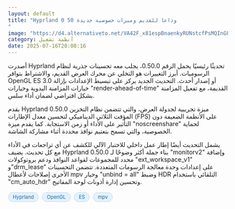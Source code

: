 ```yaml
---
layout: default
title: "Hyprland 0 50 وداعا للقديم وميزات خصوصية جديدة
"
image: "https://d4.alternativeto.net/VA42F_x81espBnaenkyRUNstcfPsMQInGFACbhle49M/rs:fill:1520:760:0/g:ce:0:0/YWJzOi8vZGlzdC9jb250ZW50LzE3NTI2OTY5MDczMjYucG5n.png"
category: أنظمة تشغيل
date: 2025-07-16T20:08:16
---
```


أصدرت Hyprland تحديثًا رئيسيًا يحمل الرقم 0.50.0، يجلب معه تحسينات جذرية لنظام الرسوميات. أبرز التغييرات هو التخلي عن محرك العرض القديم، والاشتراط بتوافر OpenGL ES 3.0 أو إصدار أحدث. التحديث الجديد يركز على تبسيط الإعدادات بإزالة خيارات المزامنة اليدوية وخيارات "render-ahead-of-time" القديمة، مع تفعيل المزامنة بشكل افتراضي لضمان أداء سلس.

يقدم Hyprland 0.50.0 ميزة تجريبية لجدولة العرض، والتي تتضمن نظام التخزين المؤقت الثلاثي الديناميكي لتحسين معدل الإطارات (FPS) على الأنظمة الضعيفة دون التأثير على الأداء أو زمن الاستجابة. كما يقدم ميزة "noscreenshare" لحماية الخصوصية، والتي تسمح بتعتيم نوافذ محددة أثناء مشاركة الشاشة.

يشمل التحديث أيضًا إطار عمل داخلي للاختبار الآلي للكشف عن أي تراجعات في الأداء مع كل تحديث. يضيف Hyprland 0.50.0 بناء جملة أكثر وضوحًا لـ "monitorv2" وإضافة محدد للمجموعات لقواعد النوافذ ودعم بروتوكولات "ext_workspace_v1" و"drm_lease" على إعدادات وحدة معالجة الرسومات المتعددة. تتضمن التحسينات الأخرى إصلاحات لأعطال mpv وخيار "unbind = all" وضبط HDR التلقائي باستخدام "cm_auto_hdr" وتحسين إدارة أذونات لوحة المفاتيح.

<div style="margin-top:2px; margin-bottom:2px;"><a href="https://bidjadraft.github.io/?query=Hyprland" style="background:#e3f2fd; color:#1565c0; font-size:80%; border-radius:12px; padding:3px 10px; margin:2px 4px 2px 0; display:inline-block; border:1px solid #bbdefb; text-decoration:none;">Hyprland</a> <a href="https://bidjadraft.github.io/?query=OpenGL" style="background:#e3f2fd; color:#1565c0; font-size:80%; border-radius:12px; padding:3px 10px; margin:2px 4px 2px 0; display:inline-block; border:1px solid #bbdefb; text-decoration:none;">OpenGL</a> <a href="https://bidjadraft.github.io/?query=ES" style="background:#e3f2fd; color:#1565c0; font-size:80%; border-radius:12px; padding:3px 10px; margin:2px 4px 2px 0; display:inline-block; border:1px solid #bbdefb; text-decoration:none;">ES</a> <a href="https://bidjadraft.github.io/?query=mpv" style="background:#e3f2fd; color:#1565c0; font-size:80%; border-radius:12px; padding:3px 10px; margin:2px 4px 2px 0; display:inline-block; border:1px solid #bbdefb; text-decoration:none;">mpv</a></div><br><br>
